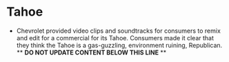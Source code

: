 Tahoe
=====

* Chevrolet provided video clips and soundtracks for consumers to remix and edit for a commercial for its Tahoe. Consumers made it clear that they think the Tahoe is a gas-guzzling, environment ruining, Republican.
** **DO NOT UPDATE CONTENT BELOW THIS LINE** **

